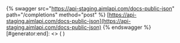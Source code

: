 [#generator:start]: <> ({ "template": "swagger" })
{% swagger src="https://api-staging.aimlapi.com/docs-public-json" path="/completions" method="post" %}
[https://api-staging.aimlapi.com/docs-public-json](https://api-staging.aimlapi.com/docs-public-json)
{% endswagger %}
[#generator:end]: <> ( )